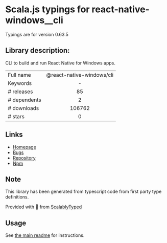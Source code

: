 
# Scala.js typings for react-native-windows__cli

Typings are for version 0.63.5

## Library description:
CLI to build and run React Native for  Windows apps.

|                    |                 |
| ------------------ | :-------------: |
| Full name          | @react-native-windows/cli |
| Keywords           | - |
| # releases         | 85 |
| # dependents       | 2 |
| # downloads        | 106762 |
| # stars            | 0 |

## Links
- [Homepage](https://github.com/microsoft/react-native-windows#readme)
- [Bugs](https://github.com/microsoft/react-native-windows/issues)
- [Repository](https://github.com/microsoft/react-native-windows)
- [Npm](https://www.npmjs.com/package/%40react-native-windows%2Fcli)
    


## Note
This library has been generated from typescript code from first party type definitions.

Provided with :purple_heart: from [ScalablyTyped](https://github.com/oyvindberg/ScalablyTyped)

## Usage
See [the main readme](../../readme.md) for instructions.


